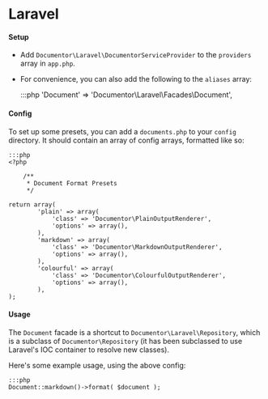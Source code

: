 Laravel
=======

#### Setup

- Add `Documentor\Laravel\DocumentorServiceProvider` to the `providers` array in `app.php`.
- For convenience, you can also add the following to the `aliases` array:

    :::php
    'Document'        => 'Documentor\Laravel\Facades\Document',

#### Config

To set up some presets, you can add a `documents.php` to your `config` directory. It should contain an array of config arrays, formatted like so:

    :::php
    <?php

		/**
		 * Document Format Presets
		 */

    return array(
			'plain' => array(
				'class' => 'Documentor\PlainOutputRenderer',
				'options' => array(),
			),
			'markdown' => array(
				'class' => 'Documentor\MarkdownOutputRenderer',
				'options' => array(),
			),
			'colourful' => array(
				'class' => 'Documentor\ColourfulOutputRenderer',
				'options' => array(),
			),
    );

#### Usage

The `Document` facade is a shortcut to `Documentor\Laravel\Repository`, which is a subclass of `Documentor\Repository` (it has been subclassed to use Laravel's IOC container to resolve new classes).

Here's some example usage, using the above config:

    :::php
    Document::markdown()->format( $document );

